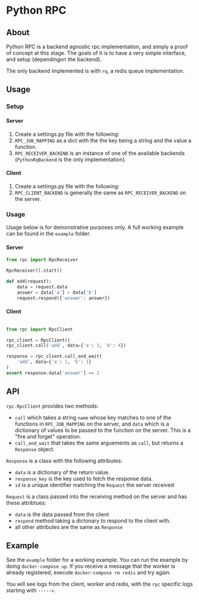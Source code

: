 # Python RPC

## About

Python RPC is a backend agnostic rpc implementation, and simply a proof of concept at this stage. The goals of it is to have a very simple interface, and setup (dependingon the backend).

The only backend implemented is with `rq`, a redis queue implementation.

## Usage

### Setup

#### Server

1. Create a settings.py file with the following:
  1. `RPC_JOB_MAPPING` as a dict with the the key being a string and the value a function.
  2. `RPC_RECEIVER_BACKEND` is an instance of one of the available backends (`PythonRqBackend` is the only implementation).

#### Client

1. Create a settings.py file with the following:
  1. `RPC_CLIENT_BACKEND` is generally the same as `RPC_RECEIVER_BACKEND` on the server.

### Usage

Usage below is for demonstrative purposes only. A full working example can be found in the `example` folder.

#### Server

```python
from rpc import RpcReceiver

RpcReceiver().start()

def add(request):
    data = request.data
    answer = data['a'] + data['b']
    request.respond({'answer': answer})
```

#### Client

```python

from rpc import RpcClient

rpc_client = RpcClient()
rpc_client.call('add', data={'a': 3, 'b': 4})

response = rpc_client.call_and_wait(
    'add', data={'a': 1, 'b': 1}
)
assert response.data['answer'] == 2
```

## API

`rpc.RpcClient` provides two methods:

  - `call` which takes a string `name` whose key matches to one of the functions in `RPC_JOB_MAPPING` on the server, and `data` which is a dictionary of values to be passed to the function on the server. This is a "fire and forget" operation.
  - `call_and_wait` that takes the same arguements as `call`, but returns a `Response` object.

`Response` is a class with the following attributes:

  - `data` is a dictionary of the return value.
  - `response_key` is the key used to fetch the response data.
  - `id` is a unique identifier matching the `Request` the server received

`Request` is a class passed into the receiving method on the server and has these attribtues:

  - `data` is the data passed from the client
  - `respond` method taking a dictonary to respond to the client with.
  - all other attributes are the same as `Response`

## Example

See the `example` folder for a working example. You can run the example by doing `docker-compose up`. If you receive a message that the worker is already registered, execute `docker-compose rm redis` and try again.

You will see logs from the client, worker and redis, with the `rpc` specific logs starting with `----->`.
